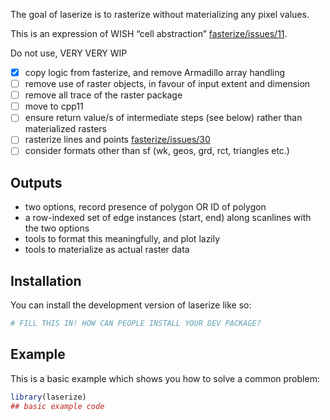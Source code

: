 
<!-- README.md is generated from README.Rmd. Please edit that file -->
<!-- badges: start -->
<!-- badges: end -->

The goal of laserize is to rasterize without materializing any pixel
values.

This is an expression of WISH “cell abstraction”
[fasterize/issues/11](https://github.com/ecohealthalliance/fasterize/issues/11).

Do not use, VERY VERY WIP

-   [x] copy logic from fasterize, and remove Armadillo array handling
-   [ ] remove use of raster objects, in favour of input extent and
    dimension
-   [ ] remove all trace of the raster package
-   [ ] move to cpp11
-   [ ] ensure return value/s of intermediate steps (see below) rather
    than materialized rasters
-   [ ] rasterize lines and points
    [fasterize/issues/30](https://github.com/ecohealthalliance/fasterize/issues/30)
-   [ ] consider formats other than sf (wk, geos, grd, rct, triangles
    etc.)

## Outputs

-   two options, record presence of polygon OR ID of polygon
-   a row-indexed set of edge instances (start, end) along scanlines
    with the two options
-   tools to format this meaningfully, and plot lazily
-   tools to materialize as actual raster data

## Installation

You can install the development version of laserize like so:

``` r
# FILL THIS IN! HOW CAN PEOPLE INSTALL YOUR DEV PACKAGE?
```

## Example

This is a basic example which shows you how to solve a common problem:

``` r
library(laserize)
## basic example code
```
